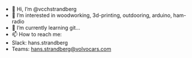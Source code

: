 * 👋 Hi, I’m @vcchstrandberg
* 👀 I’m interested in woodworking, 3d-printing, outdooring, arduino, ham-radio
* 🌱 I’m currently learning git...
* 📫 How to reach me: 
*  Slack: hans.strandberg 
*  Teams: hans.strandberg@volvocars.com

<!---
vcchstrandberg/vcchstrandberg is a ✨ special ✨ repository because its `README.md` (this file) appears on your GitHub profile.
You can click the Preview link to take a look at your changes.
--->
